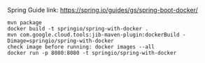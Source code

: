 Spring Guide link: https://spring.io/guides/gs/spring-boot-docker/
```
mvn package
docker build -t springio/spring-with-docker .
mvn com.google.cloud.tools:jib-maven-plugin:dockerBuild -Dimage=springio/spring-with-docker
check image before running: docker images --all
docker run -p 8080:8080 -t springio/spring-with-docker
```